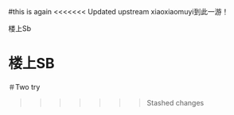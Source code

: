 #this is again
<<<<<<< Updated upstream
xiaoxiaomuyi到此一游！


楼上Sb




楼上SB
=======
＃Two try
>>>>>>> Stashed changes
